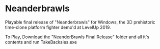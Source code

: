 # Neanderbrawls
Playable final release of "Neanderbrawls" for Windows, the 3D prehistoric time-clone platform fighter demo'd at LevelUp 2019.

To Play, Download the "NeanderBrawls Final Release" folder and all it's contents and run TakeBacksies.exe

